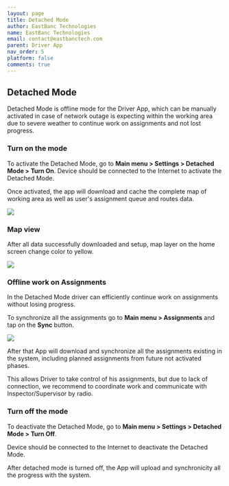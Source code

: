 ```yaml
---
layout: page
title: Detached Mode
author: EastBanc Technologies
name: EastBanc Technologies
email: contact@eastbanctech.com
parent: Driver App
nav_order: 5
platform: false
comments: true
---
```



## Detached Mode

Detached Mode is offline mode for the Driver App, which can be manually activated in case of network outage is expecting within the working area due to severe weather to continue work on assignments and not lost progress.


### Turn on the mode

To activate the Detached Mode, go to **Main menu > Settings > Detached Mode > Turn On**. 
Device should be connected to the Internet to activate the Detached Mode.

Once activated, the app will download and cache the complete map of working area as well as user's assignment queue and routes data.

<img src="images/driver/da-login-and-navigation/da-detached-mode.png" class="ios width-sm" data-lightbox="5" />


### Map view

After all data successfully downloaded and setup, map layer on the home screen change color to yellow.

<img src="images/driver/da-login-and-navigation/da-detached-mode-map.png" class="ios width-sm" data-lightbox="6" />


### Offline work on Assignments

In the Detached Mode driver can efficiently continue work on assignments without losing progress.

To synchronize all the assignments go to **Main menu > Assignments** and tap on the **Sync** button.

<img src="/images/driver/da-login-and-navigation/da-detached-mode-assignments.png" class="ios width-sm" data-lightbox="5" />

After that App will download and synchronize all the assignments existing in the system, including planned assignments from future not activated phases.

This allows Driver to take control of his assignments, but due to lack of connection, we recommend to coordinate work and communicate with Inspector/Supervisor by radio.

### Turn off the mode

To deactivate the Detached Mode, go to **Main menu > Settings > Detached Mode > Turn Off**. 

Device should be connected to the Internet to deactivate the Detached Mode.

After detached mode is turned off, the App will upload and synchronicity all the progress with the system.